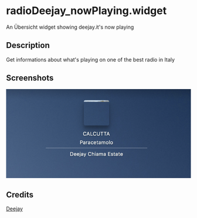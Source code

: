 # radioDeejay_nowPlaying.widget
An Übersicht widget showing deejay.it's now playing

## Description
Get informations about what's playing on one of the best radio in Italy

## Screenshots
![Normal Display](https://raw.githubusercontent.com/sammosna/radioDeejay_nowPlaying.widget/master/screenshot.png)

## Credits
[Deejay](https://www.deejay.it/radio)